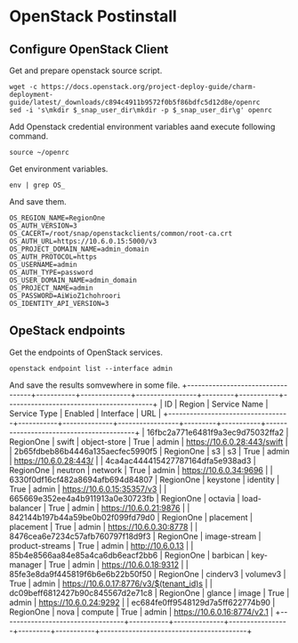 # OpenStack Postinstall
## Configure OpenStack Client
Get and prepare openstack source script.
```
wget -c https://docs.openstack.org/project-deploy-guide/charm-deployment-guide/latest/_downloads/c894c4911b9572f0b5f86bdfc5d12d8e/openrc
sed -i 's\mkdir $_snap_user_dir\mkdir -p $_snap_user_dir\g' openrc
```
Add Openstack credential environment variables aand execute following command.
```
source ~/openrc
```
Get environment variables.
```
env | grep OS_
```
And save them.
```
OS_REGION_NAME=RegionOne
OS_AUTH_VERSION=3
OS_CACERT=/root/snap/openstackclients/common/root-ca.crt
OS_AUTH_URL=https://10.6.0.15:5000/v3
OS_PROJECT_DOMAIN_NAME=admin_domain
OS_AUTH_PROTOCOL=https
OS_USERNAME=admin
OS_AUTH_TYPE=password
OS_USER_DOMAIN_NAME=admin_domain
OS_PROJECT_NAME=admin
OS_PASSWORD=AiWioZ1chohroori
OS_IDENTITY_API_VERSION=3
```
## OpeStack endpoints
Get the endpoints of OpenStack services.
```
openstack endpoint list --interface admin
```
And save the results somvewhere in some file.
+----------------------------------+-----------+--------------+-----------------+---------+-----------+-----------------------------------------+
| ID                               | Region    | Service Name | Service Type    | Enabled | Interface | URL                                     |
+----------------------------------+-----------+--------------+-----------------+---------+-----------+-----------------------------------------+
| 16fbc2a771e6481f9a3ec9d75032ffa2 | RegionOne | swift        | object-store    | True    | admin     | https://10.6.0.28:443/swift             |
| 2b65fdbeb86b4446a135aecfec5990f5 | RegionOne | s3           | s3              | True    | admin     | https://10.6.0.28:443/                  |
| 4ca4ac444415427787164dfa5e938ad3 | RegionOne | neutron      | network         | True    | admin     | https://10.6.0.34:9696                  |
| 6330f0df16cf482a8694afb694d84807 | RegionOne | keystone     | identity        | True    | admin     | https://10.6.0.15:35357/v3              |
| 665669e352ee4a4b911913a0e30723fb | RegionOne | octavia      | load-balancer   | True    | admin     | https://10.6.0.21:9876                  |
| 842144b197b44a59be0b02f099fd79d0 | RegionOne | placement    | placement       | True    | admin     | https://10.6.0.30:8778                  |
| 8476cea6e7234c57afb760797f18d9f3 | RegionOne | image-stream | product-streams | True    | admin     | http://10.6.0.13                        |
| 85b4e8566aa84e85a4ca6db6eacf2bb6 | RegionOne | barbican     | key-manager     | True    | admin     | https://10.6.0.18:9312                  |
| 85fe3e8da9f445819f6b6e6b22b50f50 | RegionOne | cinderv3     | volumev3        | True    | admin     | https://10.6.0.17:8776/v3/$(tenant_id)s |
| dc09beff6812427b90c845567d2e71c8 | RegionOne | glance       | image           | True    | admin     | https://10.6.0.24:9292                  |
| ec684fe0ff9548129d7a5ff622774b90 | RegionOne | nova         | compute         | True    | admin     | https://10.6.0.16:8774/v2.1             |
+----------------------------------+-----------+--------------+-----------------+---------+-----------+-----------------------------------------+
